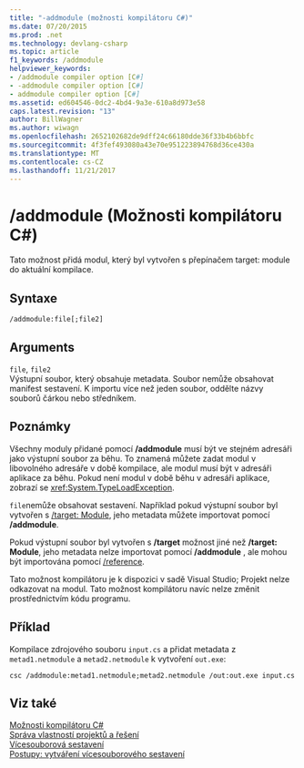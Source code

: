 ```yaml
---
title: "-addmodule (možnosti kompilátoru C#)"
ms.date: 07/20/2015
ms.prod: .net
ms.technology: devlang-csharp
ms.topic: article
f1_keywords: /addmodule
helpviewer_keywords:
- /addmodule compiler option [C#]
- -addmodule compiler option [C#]
- addmodule compiler option [C#]
ms.assetid: ed604546-0dc2-4bd4-9a3e-610a8d973e58
caps.latest.revision: "13"
author: BillWagner
ms.author: wiwagn
ms.openlocfilehash: 2652102682de9dff24c66180dde36f33b4b6bbfc
ms.sourcegitcommit: 4f3fef493080a43e70e951223894768d36ce430a
ms.translationtype: MT
ms.contentlocale: cs-CZ
ms.lasthandoff: 11/21/2017
---
```

# <a name="addmodule-c-compiler-options"></a>/addmodule (Možnosti kompilátoru C#)
Tato možnost přidá modul, který byl vytvořen s přepínačem target: module do aktuální kompilace.  
  
## <a name="syntax"></a>Syntaxe  
  
```console  
/addmodule:file[;file2]  
```  
  
## <a name="arguments"></a>Arguments  
 `file`, `file2`  
 Výstupní soubor, který obsahuje metadata. Soubor nemůže obsahovat manifest sestavení. K importu více než jeden soubor, oddělte názvy souborů čárkou nebo středníkem.  
  
## <a name="remarks"></a>Poznámky  
 Všechny moduly přidané pomocí **/addmodule** musí být ve stejném adresáři jako výstupní soubor za běhu. To znamená můžete zadat modul v libovolného adresáře v době kompilace, ale modul musí být v adresáři aplikace za běhu. Pokud není modul v době běhu v adresáři aplikace, zobrazí se <xref:System.TypeLoadException>.  
  
 `file`nemůže obsahovat sestavení. Například pokud výstupní soubor byl vytvořen s [/target: Module](../../../csharp/language-reference/compiler-options/target-module-compiler-option.md), jeho metadata můžete importovat pomocí **/addmodule**.  
  
 Pokud výstupní soubor byl vytvořen s **/target** možnost jiné než **/target: Module**, jeho metadata nelze importovat pomocí **/addmodule** , ale mohou být importována pomocí [/reference](../../../csharp/language-reference/compiler-options/reference-compiler-option.md).  
  
 Tato možnost kompilátoru je k dispozici v sadě Visual Studio; Projekt nelze odkazovat na modul. Tato možnost kompilátoru navíc nelze změnit prostřednictvím kódu programu.  
  
## <a name="example"></a>Příklad  
 Kompilace zdrojového souboru `input.cs` a přidat metadata z `metad1.netmodule` a `metad2.netmodule` k vytvoření `out.exe`:  
  
```console  
csc /addmodule:metad1.netmodule;metad2.netmodule /out:out.exe input.cs  
```  
  
## <a name="see-also"></a>Viz také  
 [Možnosti kompilátoru C#](../../../csharp/language-reference/compiler-options/index.md)  
 [Správa vlastností projektů a řešení](/visualstudio/ide/managing-project-and-solution-properties)  
 [Vícesouborová sestavení](../../../framework/app-domains/multifile-assemblies.md)  
 [Postupy: vytváření vícesouborového sestavení](../../../framework/app-domains/how-to-build-a-multifile-assembly.md)
